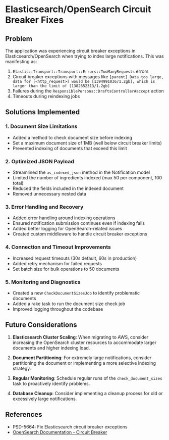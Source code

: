 # Elasticsearch/OpenSearch Circuit Breaker Fixes

## Problem

The application was experiencing circuit breaker exceptions in Elasticsearch/OpenSearch when trying to index large notifications. This was manifesting as:

1. `Elastic::Transport::Transport::Errors::TooManyRequests` errors
2. Circuit breaker exceptions with messages like `[parent] Data too large, data for [<http_request>] would be [1394991036/1.2gb], which is larger than the limit of [1382652313/1.2gb]`
3. Failures during the `ResponsiblePersons::DraftsController#accept` action
4. Timeouts during reindexing jobs

## Solutions Implemented

### 1. Document Size Limitations

- Added a method to check document size before indexing
- Set a maximum document size of 1MB (well below circuit breaker limits)
- Prevented indexing of documents that exceed this limit

### 2. Optimized JSON Payload

- Streamlined the `as_indexed_json` method in the Notification model
- Limited the number of ingredients indexed (max 50 per component, 100 total)
- Reduced the fields included in the indexed document
- Removed unnecessary nested data

### 3. Error Handling and Recovery

- Added error handling around indexing operations
- Ensured notification submission continues even if indexing fails
- Added better logging for OpenSearch-related issues
- Created custom middleware to handle circuit breaker exceptions

### 4. Connection and Timeout Improvements

- Increased request timeouts (30s default, 60s in production)
- Added retry mechanism for failed requests
- Set batch size for bulk operations to 50 documents

### 5. Monitoring and Diagnostics

- Created a new `CheckDocumentSizesJob` to identify problematic documents
- Added a rake task to run the document size check job
- Improved logging throughout the codebase

## Future Considerations

1. **Elasticsearch Cluster Scaling**: When migrating to AWS, consider increasing the OpenSearch cluster resources
   to accommodate larger documents and higher indexing load.

2. **Document Partitioning**: For extremely large notifications, consider partitioning the document or
   implementing a more selective indexing strategy.

3. **Regular Monitoring**: Schedule regular runs of the `check_document_sizes` task to proactively identify problems.

4. **Database Cleanup**: Consider implementing a cleanup process for old or excessively large notifications.

## References

- PSD-5664: Fix Elasticsearch circuit breaker exceptions
- [OpenSearch Documentation - Circuit Breaker](https://opensearch.org/docs/latest/monitoring-plugins/pa/circuit-breaker/)
